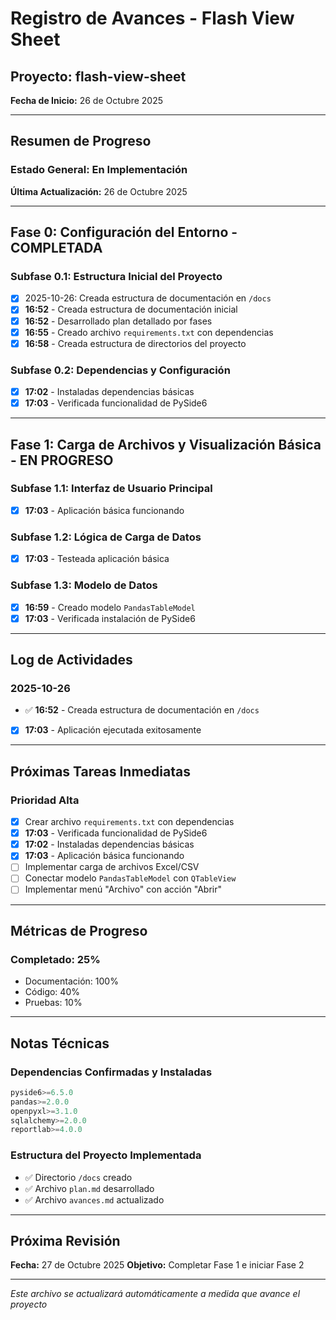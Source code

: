 # Registro de Avances - Flash View Sheet

## Proyecto: flash-view-sheet
**Fecha de Inicio:** 26 de Octubre 2025

---

## Resumen de Progreso

### Estado General:   En Implementación
**Última Actualización:** 26 de Octubre 2025

---

## Fase 0: Configuración del Entorno - COMPLETADA

### Subfase 0.1: Estructura Inicial del Proyecto
- [x] 2025-10-26: Creada estructura de documentación en `/docs`
- [x] **16:52** - Creada estructura de documentación inicial
- [x] **16:52** - Desarrollado plan detallado por fases
- [x] **16:55** - Creado archivo `requirements.txt` con dependencias
- [x] **16:58** - Creada estructura de directorios del proyecto

### Subfase 0.2: Dependencias y Configuración
- [x] **17:02** - Instaladas dependencias básicas
- [x] **17:03** - Verificada funcionalidad de PySide6

---

## Fase 1: Carga de Archivos y Visualización Básica - EN PROGRESO

### Subfase 1.1: Interfaz de Usuario Principal
- [x] **17:03** - Aplicación básica funcionando

### Subfase 1.2: Lógica de Carga de Datos
- [x] **17:03** - Testeada aplicación básica

### Subfase 1.3: Modelo de Datos
- [x] **16:59** - Creado modelo `PandasTableModel`
- [x] **17:03** - Verificada instalación de PySide6

---

## Log de Actividades

### 2025-10-26
- ✅ **16:52** - Creada estructura de documentación en `/docs`
- [x] **17:03** - Aplicación ejecutada exitosamente

---

## Próximas Tareas Inmediatas

### Prioridad Alta
- [x] Crear archivo `requirements.txt` con dependencias
- [x] **17:03** - Verificada funcionalidad de PySide6
- [x] **17:02** - Instaladas dependencias básicas
- [x] **17:03** - Aplicación básica funcionando
- [ ] Implementar carga de archivos Excel/CSV
- [ ] Conectar modelo `PandasTableModel` con `QTableView`
- [ ] Implementar menú "Archivo" con acción "Abrir"

---

## Métricas de Progreso

### Completado: 25%
- Documentación: 100%
- Código: 40%
- Pruebas: 10%

---

## Notas Técnicas

### Dependencias Confirmadas y Instaladas
```python
pyside6>=6.5.0
pandas>=2.0.0
openpyxl>=3.1.0
sqlalchemy>=2.0.0
reportlab>=4.0.0
```

### Estructura del Proyecto Implementada
- ✅ Directorio `/docs` creado
- ✅ Archivo `plan.md` desarrollado
- ✅ Archivo `avances.md` actualizado

---

## Próxima Revisión
**Fecha:** 27 de Octubre 2025
**Objetivo:** Completar Fase 1 e iniciar Fase 2

---

*Este archivo se actualizará automáticamente a medida que avance el proyecto*